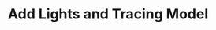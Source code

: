 ---
title: "Add Lights and Tracing Model"
description: "Add Lights and Tracing Model"
pubDate: "2024-02-01"
updateDate: "2024-02-01"
heroImage: "/assets/craft/lighting/6.png"
shader: 
    src: "/lighting/add_lights_and_tracing_model.frag"
---